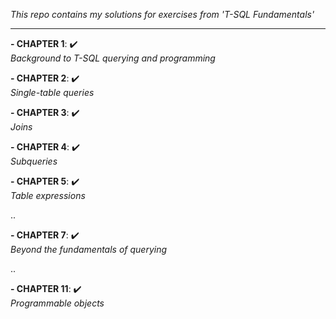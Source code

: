 *This repo contains my solutions for exercises from 'T-SQL Fundamentals'*

-----------------------------------------------------------------------------------------------

**- CHAPTER 1**: ✔️ <br/>
*Background to T-SQL querying and programming* <br/>

**- CHAPTER 2**: ✔️ <br/>
*Single-table queries* <br/>

**- CHAPTER 3**: ✔️ <br/>
*Joins* <br/>

**- CHAPTER 4**: ✔️ <br/>
*Subqueries* <br/>

**- CHAPTER 5**: ✔️ <br/>
*Table expressions* <br/>

..

**- CHAPTER 7**: ✔️ <br/>
*Beyond the fundamentals of querying* <br/>

..

**- CHAPTER 11**: ✔️ <br/>
*Programmable objects* <br/>
